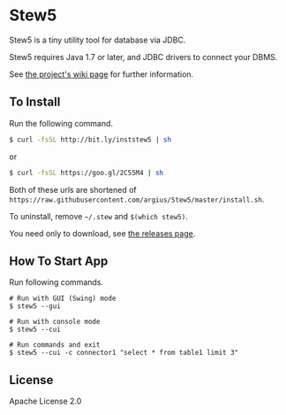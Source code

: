 Stew5
=====

Stew5 is a tiny utility tool for database via JDBC.

Stew5 requires Java 1.7 or later, and JDBC drivers to connect your DBMS.

See [the project's wiki page](https://github.com/argius/Stew5/wiki) for further information.


To Install
----------

Run the following command.

```sh
$ curl -fsSL http://bit.ly/inststew5 | sh
```

or

```sh
$ curl -fsSL https://goo.gl/2C55M4 | sh
```

Both of these urls are shortened of `https://raw.githubusercontent.com/argius/Stew5/master/install.sh`.

To uninstall, remove `~/.stew` and `$(which stew5)`.


You need only to download, see [the releases page](https://github.com/argius/Stew5/releases).


How To Start App
----------------

Run following commands.

```
# Run with GUI (Swing) mode
$ stew5 --gui

# Run with console mode
$ stew5 --cui

# Run commands and exit
$ stew5 --cui -c connector1 "select * from table1 limit 3"
```


License
-------

Apache License 2.0
